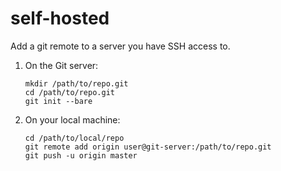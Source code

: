 # self-hosted

Add a git remote to a server you have SSH access to.

1. On the Git server:
   ```
   mkdir /path/to/repo.git
   cd /path/to/repo.git
   git init --bare
   ```

2. On your local machine:
   ```
   cd /path/to/local/repo
   git remote add origin user@git-server:/path/to/repo.git
   git push -u origin master
   ```
